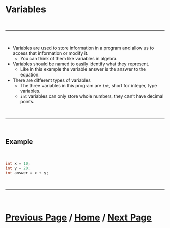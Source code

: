 # Variables

<br>

***

<br>

- Variables are used to store information in a program and allow us to access that information or modify it.
  - You can think of them like variables in algebra. 
- Variables should be named to easily identify what they represent. 
  - Like in this example the variable answer is the answer to the equation.
- There are different types of variables
  - The three variables in this program are `int`, short for integer, type variables.
  - `int` variables can only store whole numbers, they can’t have decimal points.

<br>

***

<br>

## Example

<br> 

````java
int x = 10;
int y = 20;
int answer = x + y;
````

<br>

***

<br> 

# [Previous Page](./comments.md) / [Home](./index.md) / [Next Page](./basicMath.md)

